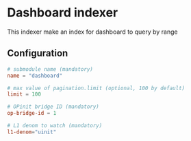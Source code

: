 # Dashboard indexer

This indexer make an index for dashboard to query by range

## Configuration

```toml
# submodule name (mandatory)
name = "dashboard"

# max value of pagination.limit (optional, 100 by default)
limit = 100

# OPinit bridge ID (mandatory)
op-bridge-id = 1

# L1 denom to watch (mandatory)
l1-denom="uinit"
```